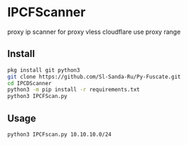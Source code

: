 # IPCFScanner
proxy ip scanner for proxy vless cloudflare use proxy range

## Install

```sh
pkg install git python3
git clone https://github.com/Sl-Sanda-Ru/Py-Fuscate.git
cd IPCDScanner
python3 -m pip install -r requirements.txt
python3 IPCFScan.py
```

## Usage

```
python3 IPCFscan.py 10.10.10.0/24
```
